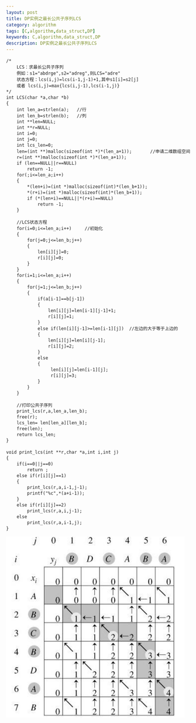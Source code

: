 ```yaml
---
layout: post
title: DP实例之最长公共子序列LCS
category: algorithm
tags: [C,algorithm,data_struct,DP]
keywords: C,algorithm,data_struct,DP
description: DP实例之最长公共子序列LCS
---
```

	/*
	    LCS：求最长公共子序列
	    例如：s1="abdrge",s2="adreg",则LCS="adre"
	    状态方程：lcs(i,j)=lcs(i-1,j-1)+1,其中s1[i]=s2[j]
	    或者 lcs(i,j)=max{lcs(i,j-1),lcs(i-1,j)}
	*/
	int LCS(char *a,char *b)
	{
	    int len_a=strlen(a);   //行
	    int len_b=strlen(b);   //列
	    int **len=NULL;
	    int **r=NULL;
	    int i=0;
	    int j=0;
	    int lcs_len=0;
	    len=(int **)malloc(sizeof(int *)*(len_a+1));       //申请二维数组空间
	    r=(int **)malloc(sizeof(int *)*(len_a+1));
	    if (len==NULL||r==NULL)
	        return -1;
	    for(;i<=len_a;i++)
	    {
	        *(len+i)=(int *)malloc(sizeof(int)*(len_b+1));
	        *(r+i)=(int *)malloc(sizeof(int)*(len_b+1));
	        if (*(len+i)==NULL||*(r+i)==NULL)
	            return -1;
	    }
	
	    //LCS状态方程
	    for(i=0;i<=len_a;i++)     //初始化
	    {
	        for(j=0;j<=len_b;j++)
	        {
	            len[i][j]=0;
	            r[i][j]=0;
	        }
	    }
	    for(i=1;i<=len_a;i++)
	    {
	        for(j=1;j<=len_b;j++)
	        {
	            if(a[i-1]==b[j-1])
	            {
	                len[i][j]=len[i-1][j-1]+1;
	                r[i][j]=1;
	            }
	            else if(len[i][j-1]>=len[i-1][j])  //左边的大于等于上边的
	            {
	                len[i][j]=len[i][j-1];
	                r[i][j]=2;
	            }
	            else
	            {
	                 len[i][j]=len[i-1][j];
	                 r[i][j]=3;
	            }
	        }
	    }
	
	    //打印公共子序列
	    print_lcs(r,a,len_a,len_b);
	    free(r);
	    lcs_len= len[len_a][len_b];
	    free(len);
	    return lcs_len;
	}
	
	void print_lcs(int **r,char *a,int i,int j)
	{
	    if(i==0||j==0)
	        return ;
	    else if(r[i][j]==1)
	    {
	        print_lcs(r,a,i-1,j-1);
	        printf("%c",*(a+i-1));
	    }
	    else if(r[i][j]==2)
	        print_lcs(r,a,i,j-1);
	    else
	        print_lcs(r,a,i-1,j);
	}

![alt text](/assets/themes/images/20130613111911031.png)